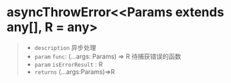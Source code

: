 # asyncThrowError<<Params extends any[], R = any>

> - `description` 异步处理
> - `param` `func`: (...args: Params) => R 待捕获错误的函数
> - `param` `isErrorResult` : R
> - `returns` (...args:Params)=>R
